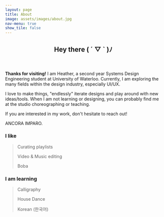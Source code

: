 ```yaml
---
layout: page
title: About
image: assets/images/about.jpg
nav-menu: true
show_tile: false
---
```


<!-- Main -->
<div id="main" class="alt">

<!-- One -->
<section id="one">
	<div class="inner">
		<header class="major">
			<h2>Hey there ( ´ ▽ ` )ﾉ</h2>
		</header>

<!-- Text -->
<div class="row">
	<div class="6u 12u$(small)">
		<p><b>Thanks for visiting!</b> I am Heather, a second year Systems Design Engineering student at University of Waterloo. Currently, I am exploring the many fields within the design industry, especially UI/UX.</p>
		<p>I love to make things, "endlessly" iterate designs and play around with new ideas/tools. When I am not learning or designing, you can probably find me at the studio choreographing or teaching.</p>
		<p>If you are interested in my work, don't hesitate to reach out!</p>
		<p>ANCORA IMPARO.</p>
	</div>
	<div class="6u 12u$(small)">
		<h3>I like</h3>
		<blockquote>
			<p>Curating playlists</p>
			<p>Video & Music editing</p>
			<p>Boba</p>
		</blockquote>
		<h3>I am learning</h3>
		<blockquote>
			<p>Calligraphy</p>
			<p>House Dance</p>
			<p>Korean (한국어)</p>
		</blockquote>
	</div>
</div>
